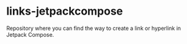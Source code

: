 # links-jetpackcompose
Repository where you can find the way to create a link or hyperlink in Jetpack Compose.
